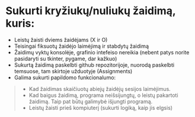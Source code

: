 # Sukurti kryžiukų/nuliukų žaidimą, kuris:
* Leistų žaisti dviems žaidėjams (X ir O)
* Teisingai fiksuotų žaidėjo laimėjimą ir stabdytų žaidimą
* Žaidimų vyktų konsolėje, grafinio intefeiso nereikia (nebent patys norite pasidaryti su tkinter, pygame, dar kažkuo)
* Sukurtą žaidimą paskelbti github repozitorijoje, nuorodą paskelbti temsuose, tam skirtoje užduotyje (Assignments)
* Galima sukurti papildomo funkcionalumo: 
> * Kad žaidimas skaičiuotų abiejų žaidėjų sesijos laimėjimus.
> * Kad baigus žaidimą, programa neišsijungtų, o leistų pakartoti žaidimą. Taip pat būtų galimybė išjungti programą.
> * Leistų žaisti prieš kompiuterį (sukurti logiką, kaip jis elgsis)